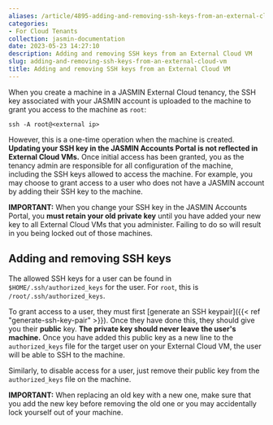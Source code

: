 ```yaml
---
aliases: /article/4895-adding-and-removing-ssh-keys-from-an-external-cloud-vm
categories:
- For Cloud Tenants
collection: jasmin-documentation
date: 2023-05-23 14:27:10
description: Adding and removing SSH keys from an External Cloud VM
slug: adding-and-removing-ssh-keys-from-an-external-cloud-vm
title: Adding and removing SSH keys from an External Cloud VM
---
```


When you create a machine in a JASMIN External Cloud tenancy, the SSH key
associated with your JASMIN account is uploaded to the machine to grant you
access to the machine as `root`:

    
    
    ssh -A root@<external ip>
    

However, this is a one-time operation when the machine is created. **Updating
your SSH key in the JASMIN Accounts Portal is not reflected in External Cloud
VMs.** Once initial access has been granted, you as the tenancy admin are
responsible for all configuration of the machine, including the SSH keys
allowed to access the machine. For example, you may choose to grant access to
a user who does not have a JASMIN account by adding their SSH key to the
machine.

**IMPORTANT:** When you change your SSH key in the JASMIN Accounts Portal, you
**must retain your old private key** until you have added your new key to all
External Cloud VMs that you administer. Failing to do so will result in you
being locked out of those machines.

## Adding and removing SSH keys

The allowed SSH keys for a user can be found in `$HOME/.ssh/authorized_keys`
for the user. For `root`, this is `/root/.ssh/authorized_keys`.

To grant access to a user, they must first [generate an SSH keypair]({{< ref
"generate-ssh-key-pair" >}}). Once they have done this, they should give you
their **public** key. **The private key should never leave the user's
machine.** Once you have added this public key as a new line to the
`authorized_keys` file for the target user on your External Cloud VM, the user
will be able to SSH to the machine.

Similarly, to disable access for a user, just remove their public key from the
`authorized_keys` file on the machine.

**IMPORTANT:** When replacing an old key with a new one, make sure that you
add the new key before removing the old one or you may accidentally lock
yourself out of your machine.


